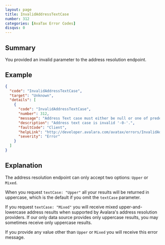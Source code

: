 ```yaml
---
layout: page
title: InvalidAddressTextCase
number: 312
categories: [AvaTax Error Codes]
disqus: 0
---
```


## Summary

You provided an invalid parameter to the address resolution endpoint.

## Example

```json
{
  "code": "InvalidAddressTextCase",
  "target": "Unknown",
  "details": [
    {
      "code": "InvalidAddressTextCase",
      "number": 312,
      "message": "Address Text case must either be null or one of predefined enum.",
      "description": "Address text case is invalid '-0-'.",
      "faultCode": "Client",
      "helpLink": "http://developer.avalara.com/avatax/errors/InvalidAddressTextCase",
      "severity": "Error"
    }
  ]
}
```

## Explanation

The address resolution endpoint can only accept two options: `Upper` or `Mixed`.  

When you request `textCase: "Upper"` all your results will be returned in uppercase, which is the default if you omit the `textCase` parameter.  

If you request `textCase: "Mixed"` you will receive mixed upper-and-lowercase address results when supported by Avalara's address resolution providers.  If our only data source provides only uppercase results, you may sometimes receive only uppercase results.

If you provide any value other than `Upper` or `Mixed` you will receive this error message.
